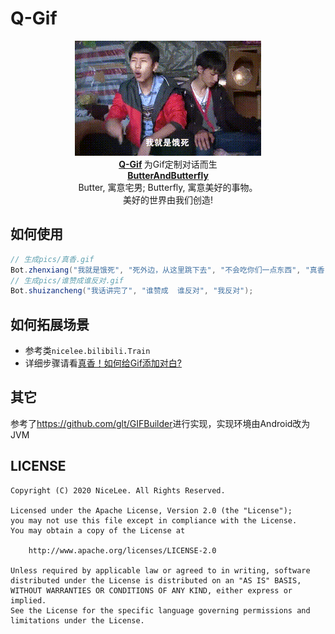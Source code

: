 # Q-Gif
<p align="center">
  <img src="/pics/真香/text.gif"/>
  <br>
      <strong>
        <a href="https://github.com/ButterAndButterfly/Q-Gif" target="_blank">Q-Gif</a>
      </strong>  为Gif定制对话而生  
  <br>
      <strong>
        <a href="https://github.com/ButterAndButterfly" target="_blank">ButterAndButterfly</a><br>
      </strong>  
        Butter, 寓意宅男; Butterfly, 寓意美好的事物。 
        <br/> 美好的世界由我们创造!  
</p>



## 如何使用  
```java
// 生成pics/真香.gif
Bot.zhenxiang("我就是饿死", "死外边，从这里跳下去", "不会吃你们一点东西", "真香");
// 生成pics/谁赞成谁反对.gif
Bot.shuizancheng("我话讲完了", "谁赞成  谁反对", "我反对");
```        

## 如何拓展场景  
+ 参考类`nicelee.bilibili.Train`  
+ 详细步骤请看[真香！如何给Gif添加对白?](https://nICEnnnnnnnLee.github.io/blog/2020/06/14/java-add-text-to-gif/)  

## 其它  
参考了<https://github.com/glt/GIFBuilder>进行实现，实现环境由Android改为JVM  

## LICENSE  
```
Copyright (C) 2020 NiceLee. All Rights Reserved.

Licensed under the Apache License, Version 2.0 (the "License");
you may not use this file except in compliance with the License.
You may obtain a copy of the License at

    http://www.apache.org/licenses/LICENSE-2.0

Unless required by applicable law or agreed to in writing, software
distributed under the License is distributed on an "AS IS" BASIS,
WITHOUT WARRANTIES OR CONDITIONS OF ANY KIND, either express or implied.
See the License for the specific language governing permissions and
limitations under the License.
```


